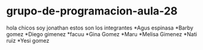 # grupo-de-programacion-aula-28
hola chicos soy jonathan 
estos son los integrantes
*Agus espinasa
*Barby gomez
*Diego gimenez
*facuu
*Gina Gomez
*Maru
*Melisa Gimenez
*Nati ruiz
*Yesi gomez
